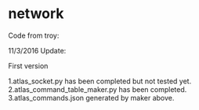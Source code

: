 # network
Code from troy:

11/3/2016 Update:

First version

1.atlas_socket.py has been completed but not tested yet.
2.atlas_command_table_maker.py has been completed.
3.atlas_commands.json generated by maker above.
